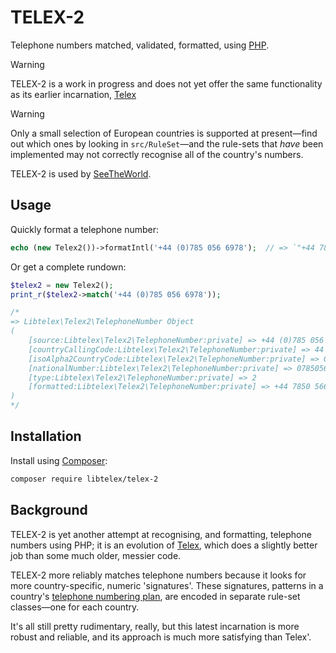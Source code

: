 # TELEX-2

Telephone numbers matched, validated, formatted, using [PHP](https://www.php.net/).

> [!WARNING]
> TELEX-2 is a work in progress and does not yet offer the same functionality as its earlier incarnation, [Telex](https://github.com/libtelex/telex)

> [!WARNING]
> Only a small selection of European countries is supported at present&mdash;find out which ones by looking in `src/RuleSet`&mdash;and the rule-sets that *have* been implemented may not correctly recognise all of the country's numbers.

TELEX-2 is used by [SeeTheWorld](https://www.seetheworld.com/).

## Usage

Quickly format a telephone number:

```php
echo (new Telex2())->formatIntl('+44 (0)785 056 6978');  // => `"+44 7850 566978"`
```

Or get a complete rundown:

```php
$telex2 = new Telex2();
print_r($telex2->match('+44 (0)785 056 6978'));

/*
=> Libtelex\Telex2\TelephoneNumber Object
(
    [source:Libtelex\Telex2\TelephoneNumber:private] => +44 (0)785 056 6978
    [countryCallingCode:Libtelex\Telex2\TelephoneNumber:private] => 44
    [isoAlpha2CountryCode:Libtelex\Telex2\TelephoneNumber:private] => GB
    [nationalNumber:Libtelex\Telex2\TelephoneNumber:private] => 07850566978
    [type:Libtelex\Telex2\TelephoneNumber:private] => 2
    [formatted:Libtelex\Telex2\TelephoneNumber:private] => +44 7850 566978
)
*/
```

## Installation

Install using [Composer](https://getcomposer.org/):

```sh
composer require libtelex/telex-2
```

## Background

TELEX-2 is yet another attempt at recognising, and formatting, telephone numbers using PHP; it is an evolution of [Telex](https://github.com/libtelex/telex), which does a slightly better job than some much older, messier code.

TELEX-2 more reliably matches telephone numbers because it looks for more country-specific, numeric 'signatures'.  These signatures, patterns in a country's [telephone numbering plan](https://en.wikipedia.org/wiki/Telephone_numbering_plan), are encoded in separate rule-set classes&mdash;one for each country.

It's all still pretty rudimentary, really, but this latest incarnation is more robust and reliable, and its approach is much more satisfying than Telex'.

